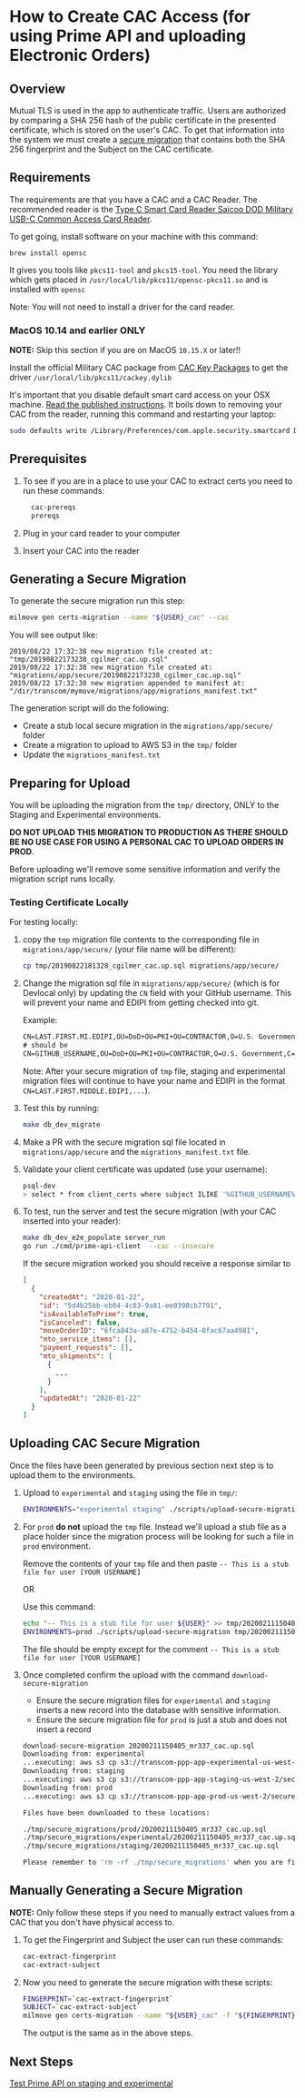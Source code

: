 # How to Create CAC Access (for using Prime API and uploading Electronic Orders)

## Overview

Mutual TLS is used in the app to authenticate traffic. Users are authorized by comparing a SHA 256 hash of the
public certificate in the presented certificate, which is stored on the user's CAC.
To get that information into the system we must create a [secure migration](https://github.com/transcom/mymove/blob/master/docs/database/migrate-the-database.md#secure-migrations) that contains both the
SHA 256 fingerprint and the Subject on the CAC certificate.

## Requirements

The requirements are that you have a CAC and a CAC Reader. The recommended reader is the [Type C Smart Card Reader
Saicoo DOD Military USB-C Common Access Card Reader](https://www.amazon.com/Reader-Saicoo-Military-Compatible-Windows/dp/B071NT53M7/ref=sr_1_4).

To get going, install software on your machine with this command:

 `brew install opensc`

 It gives you tools like `pkcs11-tool` and `pkcs15-tool`.
 You need the library which gets placed in `/usr/local/lib/pkcs11/opensc-pkcs11.so` and is installed with `opensc`

 Note: You will not need to install a driver for the card reader.

### MacOS 10.14 and earlier ONLY

**NOTE:** Skip this section if you are on MacOS `10.15.X` or later!!

Install the official Military CAC package from [CAC Key Packages](http://militarycac.org/MacVideos.htm#CACKey_packages) to get the driver `/usr/local/lib/pkcs11/cackey.dylib`

It's important that you disable default smart card access on your OSX machine. [Read the published instructions](http://militarycac.org/macuninstall.htm#Mojave_(10.14),_High_Sierra_(10.13.x),_and_Sierra_(10.12.x)_Built_in_Smart_Card_Ability). It boils down to removing your CAC from the reader, running this command and restarting your laptop:

```sh
sudo defaults write /Library/Preferences/com.apple.security.smartcard DisabledTokens -array com.apple.CryptoTokenKit.pivtoken
```

## Prerequisites

1. To see if you are in a place to use your CAC to extract certs you need to run these commands:

    ```sh
      cac-prereqs
      prereqs
    ```

2. Plug in your card reader to your computer

3. Insert your CAC into the reader

## Generating a Secure Migration

To generate the secure migration run this step:

```sh
milmove gen certs-migration --name "${USER}_cac" --cac
```

You will see output like:

```text
2019/08/22 17:32:38 new migration file created at: "tmp/20190822173238_cgilmer_cac.up.sql"
2019/08/22 17:32:38 new migration file created at:  "migrations/app/secure/20190822173238_cgilmer_cac.up.sql"
2019/08/22 17:32:38 new migration appended to manifest at: "/dir/transcom/mymove/migrations/app/migrations_manifest.txt"
```

The generation script will do the following:

* Create a stub local secure migration in the `migrations/app/secure/` folder
* Create a migration to upload to AWS S3 in the `tmp/` folder
* Update the `migrations_manifest.txt`

## Preparing for Upload

You will be uploading the migration from the `tmp/` directory, ONLY to the Staging and Experimental environments.

**DO NOT UPLOAD THIS MIGRATION TO PRODUCTION AS THERE SHOULD BE NO USE CASE FOR USING A PERSONAL CAC TO UPLOAD ORDERS IN PROD**.

Before uploading we'll remove some sensitive information and verify the migration script runs locally.

### Testing Certificate Locally

For testing locally:

1. copy the `tmp` migration file contents to the corresponding file in `migrations/app/secure/` (your file name will be different):

    ```sh
    cp tmp/20190822181328_cgilmer_cac.up.sql migrations/app/secure/
    ```

2. Change the migration sql file in `migrations/app/secure/` (which is for Devlocal only) by updating the `CN` field with your GitHub username.
This will prevent your name and EDIPI from getting checked into git.

    Example:

    ```tex
    CN=LAST.FIRST.MI.EDIPI,OU=DoD+OU=PKI+OU=CONTRACTOR,O=U.S. Government,C=US
    # should be
    CN=GITHUB_USERNAME,OU=DoD+OU=PKI+OU=CONTRACTOR,O=U.S. Government,C=US
    ```

    Note: After your secure migration of `tmp` file, staging and experimental migration files will continue to have your name and EDIPI in the format `CN=LAST.FIRST.MIDDLE.EDIPI,...`).

3. Test this by running:

    ```bash
    make db_dev_migrate
    ```

4. Make a PR with the secure migration sql file located in `migrations/app/secure` and the `migrations_manifest.txt` file.

5. Validate your client certificate was updated (use your username):

    ```sh
    psql-dev
    > select * from client_certs where subject ILIKE '%GITHUB_USERNAME%';
    ```

6. To test, run the server and test the secure migration (with your CAC inserted into your reader):

    ```sh
    make db_dev_e2e_populate server_run
    go run ./cmd/prime-api-client  --cac --insecure
    ```

    If the secure migration worked you should receive a response similar to

    ```json
    [
      {
        "createdAt": "2020-01-22",
        "id": "5d4b25bb-eb04-4c03-9a81-ee0398cb7791",
        "isAvailableToPrime": true,
        "isCanceled": false,
        "moveOrderID": "6fca843a-a87e-4752-b454-0fac67aa4981",
        "mto_service_items": [],
        "payment_requests": [],
        "mto_shipments": [
          {
            ...
          }
        ],
        "updatedAt": "2020-01-22"
      }
    ]
    ```



## Uploading CAC Secure Migration

Once the files have been generated by previous section next step is to upload them to the environments.

1. Upload to `experimental` and `staging` using the file in `tmp/`:

    ```bash
    ENVIRONMENTS="experimental staging" ./scripts/upload-secure-migration tmp/20200211150405_mr337_cac.up.sql
    ```

2. For `prod` **do not** upload the `tmp` file. Instead we'll upload a stub file as a place holder since the migration process will be looking for such a file in `prod` environment.

    Remove the contents of your `tmp` file and then paste `-- This is a stub file for user [YOUR USERNAME]`

    OR

    Use this command:

    ```bash
    echo "-- This is a stub file for user ${USER}" >> tmp/20200211150405_mr337_cac.up.sql
    ENVIRONMENTS=prod ./scripts/upload-secure-migration tmp/20200211150405_mr337_cac.up.sql
    ```

    The file should be empty except for the comment `-- This is a stub file for user [YOUR USERNAME]`

3. Once completed confirm the upload with the command `download-secure-migration`

    * Ensure the secure migration files for `experimental` and `staging` inserts a new record into the database with sensitive information.
    * Ensure the secure migration file for `prod` is just a stub and does not insert a record

    ```bash
    download-secure-migration 20200211150405_mr337_cac.up.sql
    Downloading from: experimental
    ...executing: aws s3 cp s3://transcom-ppp-app-experimental-us-west-2/secure-migrations/20200211150405_mr337_cac.up.sql ./tmp/secure_migrations/experimental/20200211150405_mr337_cac.up.sql
    Downloading from: staging
    ...executing: aws s3 cp s3://transcom-ppp-app-staging-us-west-2/secure-migrations/20200211150405_mr337_cac.up.sql ./tmp/secure_migrations/staging/20200211150405_mr337_cac.up.sql
    Downloading from: prod
    ...executing: aws s3 cp s3://transcom-ppp-app-prod-us-west-2/secure-migrations/20200211150405_mr337_cac.up.sql ./tmp/secure_migrations/prod/20200211150405_mr337_cac.up.sql

    Files have been downloaded to these locations:

    ./tmp/secure_migrations/prod/20200211150405_mr337_cac.up.sql
    ./tmp/secure_migrations/experimental/20200211150405_mr337_cac.up.sql
    ./tmp/secure_migrations/staging/20200211150405_mr337_cac.up.sql

    Please remember to 'rm -rf ./tmp/secure_migrations' when you are finished working
    ```

## Manually Generating a Secure Migration

**NOTE:**  Only follow these steps if you need to manually extract values from a CAC that you don't have physical access to.

1. To get the Fingerprint and Subject the user can run these commands:

    ```sh
    cac-extract-fingerprint
    cac-extract-subject
    ```

2. Now you need to generate the secure migration with these scripts:

    ```sh
    FINGERPRINT=`cac-extract-fingerprint`
    SUBJECT=`cac-extract-subject`
    milmove gen certs-migration --name "${USER}_cac" -f "${FINGERPRINT}" -s "${SUBJECT}"
    ```

    The output is the same as in the above steps.

## Next Steps

[Test Prime API on staging and experimental](https://github.com/transcom/mymove/blob/master/docs/how-to/test-prime-api-staging-experimental.md)